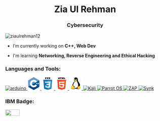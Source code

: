 <h1 align="center"> Zia Ul Rehman</h1>
<h3 align="center"> Cybersecurity </h3>

<p align="left"> <img src="https://komarev.com/ghpvc/?username=ziaulrehman12&label=Profile%20views&color=0e75b6&style=flat" alt="ziaulrehman12" /> </p>

-  I’m currently working on **C++, Web Dev**

-  I'm learning **Networking, Reverse Engineering and Ethical Hacking**

<h3 align="left">Languages and Tools:</h3>
<p align="left"> <a href="https://www.arduino.cc/" target="_blank" rel="noreferrer"> <img src="https://cdn.worldvectorlogo.com/logos/arduino-1.svg" alt="arduino" width="40" height="40"/> </a> <a href="https://www.w3schools.com/cpp/" target="_blank" rel="noreferrer"> <img src="https://raw.githubusercontent.com/devicons/devicon/master/icons/cplusplus/cplusplus-original.svg" alt="cplusplus" width="40" height="40"/> </a> <a href="https://www.w3schools.com/css/" target="_blank" rel="noreferrer"> <img src="https://raw.githubusercontent.com/devicons/devicon/master/icons/css3/css3-original-wordmark.svg" alt="css3" width="40" height="40"/> </a> <a href="https://www.w3.org/html/" target="_blank" rel="noreferrer"> <img src="https://raw.githubusercontent.com/devicons/devicon/master/icons/html5/html5-original-wordmark.svg" alt="html5" width="40" height="40"/> </a> <a href="https://www.linux.org/" target="_blank" rel="noreferrer"> <img src="https://raw.githubusercontent.com/devicons/devicon/master/icons/linux/linux-original.svg" alt="linux" width="40" height="40"/> </a> <a href="https://www.kali.org/" target="_blank" rel="noreferrer"> <img src="https://upload.wikimedia.org/wikipedia/commons/4/4b/Kali_Linux_2.0_wordmark.svg" alt="Kali" width="50" height="50"/> </a>
<a href="https://www.parrotsec.org/" target="_blank" rel="noreferrer"> <img src="https://upload.wikimedia.org/wikipedia/commons/4/45/Parrot_Logo.png" alt="Parrot OS" width="50" height="50"/> </a> <a href="https://www.zaproxy.org/" target="_blank" rel="noreferrer"> <img src="https://github.com/ziaulrehman12/ziaulrehman12/assets/135421544/d59d4576-747f-4e16-b018-26c91b8d41ec" alt="ZAP" width="50" height="50"/> </a> <a href="https://snyk.io/" target="_blank" rel="noreferrer"> <img src="https://github.com/ziaulrehman12/ziaulrehman12/assets/135421544/1de16e05-ba90-4fa3-8fd9-b72831ce22da" alt="Synk" width="60" height="60"/> </a> </p>



<h3 align="left">IBM Badge:</h3>

<a href="https://www.credly.com/badges/3ee40796-2e95-4127-919c-1d12c7ca3e8f/public_url">
 <img src="https://github.com/ziaulrehman12/ziaulrehman12/assets/135421544/fdbeafd8-96d4-412f-b2ae-5c00ef61d15f" width="30%" height="30%">
</a>











<!---
ziaulrehman12/ziaulrehman12 is a ✨ special ✨ repository because its `README.md` (this file) appears on your GitHub profile.
You can click the Preview link to take a look at your changes.
--->
